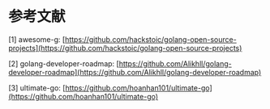 # 参考文献

\[1\] awesome-g: [https://github.com/hackstoic/golang-open-source-projects](https://github.com/hackstoic/golang-open-source-projects)

\[2\] golang-developer-roadmap: [https://github.com/Alikhll/golang-developer-roadmap](https://github.com/Alikhll/golang-developer-roadmap)

\[3\] ultimate-go: [https://github.com/hoanhan101/ultimate-go](https://github.com/hoanhan101/ultimate-go)

